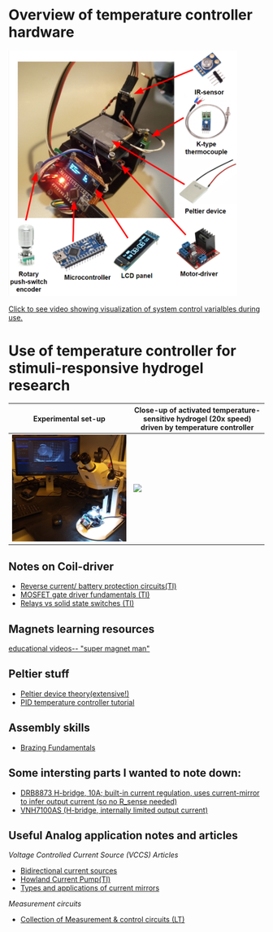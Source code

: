 # Overview of temperature controller hardware
<img src="https://github.com/AlfredWilmot/HydrogelHeater/blob/home_system/media/temp_controller_overview_noDescription.png" width="450"> 

[Click to see video showing visualization of system control varialbles during use.](https://drive.google.com/file/d/1k_EgCX9lhL9ZffbRWtTjD1a9hdL3mkuH/view?usp=sharing)

# Use of temperature controller for stimuli-responsive hydrogel research

| Experimental set-up | Close-up of activated temperature-sensitive hydrogel (20x speed) driven by temperature controller|
---|---
<img src="https://github.com/AlfredWilmot/HydrogelHeater/blob/home_system/media/hydroglel_heater_and_microscope.png" width="600"> | <img src="https://github.com/AlfredWilmot/HydrogelHeater/blob/home_system/media/quick_looping_PNIPAM.gif" width="600">


## Notes on Coil-driver
* [Reverse current/ battery protection circuits(TI)](https://www.ti.com/lit/an/slva139/slva139.pdf)
* [MOSFET gate driver fundamentals (TI)](https://www.ti.com/lit/ml/slua618a/slua618a.pdf)
* [Relays vs solid state switches (TI)](https://e2e.ti.com/blogs_/b/behind_the_wheel/archive/2017/07/13/why-are-you-still-driving-automotive-motors-with-relays)




## Magnets learning resources
[educational videos-- "super magnet man"](https://supermagnetman.com/pages/all-videos)

## Peltier stuff
* [Peltier device theory(extensive!)](http://etutorials.org/Misc/pc+hardware+tuning+acceleration/Chapter+11+Problems+with+using+Thermoelectric+Elements/Peltier+Modules/)
* [PID temperature controller tutorial](https://www.youtube.com/watch?v=LXhTFBGgskI&t=378s)


## Assembly skills 
* [Brazing Fundamentals](https://www.lucasmilhaupt.com/EN/Brazing-Academy/Brazing-Fundamentals.htm)

## Some intersting parts I wanted to note down:
* [DRB8873 H-bridge, 10A; built-in current regulation, uses current-mirror to infer output current (so no R_sense needed)](https://www.ti.com/lit/ds/symlink/drv8873.pdf?ts=1593795815021&ref_url=https%253A%252F%252Fwww.ti.com%252Fproduct%252FDRV8873)
* [VNH7100AS (H-bridge, internally limited output current)](https://docs.rs-online.com/bb0a/0900766b8160a473.pdf)


## Useful Analog application notes and articles

_Voltage Controlled Current Source (VCCS) Articles_

* [Bidirectional current sources](https://www.allaboutcircuits.com/technical-articles/how-to-design-simple-voltage-controlled-bidirectional-analog-current-source/)
* [Howland Current Pump(TI)](https://www.ti.com/lit/an/snoa474a/snoa474a.pdf)
* [Types and applications of current mirrors](https://www.allaboutcircuits.com/technical-articles/learn-analog-circuits-introduction-to-current-mirrors-types-applications/)

_Measurement circuits_

* [Collection of Measurement & control circuits (LT)](https://www.analog.com/media/en/technical-documentation/application-notes/an45f.pdf)
